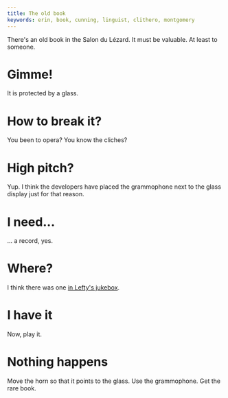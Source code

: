 ```yaml
---
title: The old book
keywords: erin, book, cunning, linguist, clithero, montgomery
---
```


There's an old book in the Salon du Lézard. It must be valuable. At least to someone.

# Gimme!
It is protected by a glass.

# How to break it?
You been to opera? You know the cliches?

# High pitch?
Yup. I think the developers have placed the grammophone next to the glass display just for that reason.

# I need...
... a record, yes.

# Where?
I think there was one [in Lefty's jukebox](/020-leftys/055-record.md).

# I have it
Now, play it.

# Nothing happens
Move the horn so that it points to the glass. Use the grammophone. Get the rare book.
